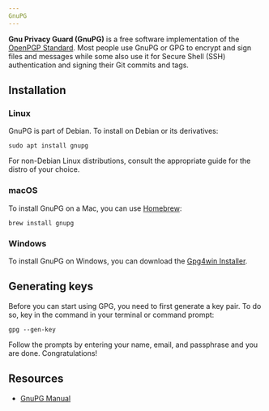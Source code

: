 ```yaml
---
GnuPG
---
```

__Gnu Privacy Guard (GnuPG)__ is a free software implementation of the [OpenPGP Standard](https://www.openpgp.org/about/standard/). Most people use GnuPG or GPG to encrypt and sign files and messages while some also use it for Secure Shell (SSH) authentication and signing their Git commits and tags.

## Installation

### Linux
GnuPG is part of Debian. To install on Debian or its derivatives:
```text
sudo apt install gnupg
```
For non-Debian Linux distributions, consult the appropriate guide for the distro of your choice.

### macOS
To install GnuPG on a Mac, you can use [Homebrew](https://brew.sh):
```text
brew install gnupg
```

### Windows
To install GnuPG on Windows, you can download the [Gpg4win Installer](https://gpg4win.org/download.html).

## Generating keys
Before you can start using GPG, you need to first generate a key pair. To do so, key in the command in your terminal or command prompt:
```text
gpg --gen-key
```
Follow the prompts by entering your name, email, and passphrase and you are done. Congratulations!

## Resources
- [GnuPG Manual](https://www.gnupg.org/documentation/manuals.html)